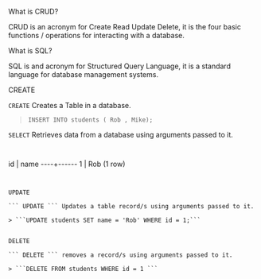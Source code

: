 
What is CRUD?

CRUD is an acronym for Create Read Update Delete, it is the four basic functions / operations for interacting with a database.

What is SQL?

SQL is and acronym for Structured Query Language, it is a standard language for database management systems.


CREATE

``` CREATE ``` Creates a Table in a database.


> ``` INSERT INTO students ( Rob , Mike); ```


``` SELECT ``` Retrieves data from a database using arguments passed to it.

>```SELECT * FROM students;

>```
id | name
----+------
 1 | Rob
(1 row)
```


UPDATE

``` UPDATE ``` Updates a table record/s using arguments passed to it.

> ```UPDATE students SET name = 'Rob' WHERE id = 1;```


DELETE

``` DELETE ``` removes a record/s using arguments passed to it.

> ```DELETE FROM students WHERE id = 1 ```
